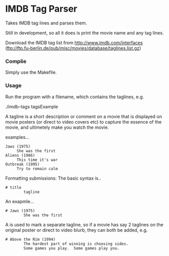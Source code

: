 IMDB Tag Parser
===============
Takes IMDB tag lines and parses them.

Still in development, so all it does is print the movie name and any tag lines.

Download the IMDB tag list from http://www.imdb.com/interfaces (ftp://ftp.fu-berlin.de/pub/misc/movies/database/taglines.list.gz)

### Complie
Simply use the Makefile. 

### Usage
Run the program with a filename, which contains the taglines, e.g.

./imdb-tags tagsExample

A tagline is a short description or comment on a movie that is 
displayed on movie posters (or direct to video covers etc) to capture
the essence of the movie, and ultimetely make you watch the movie.

examples...

    Jaws (1975) 
         She was the first 
    Aliens (1986) 
         This time it's war 
    Outbreak (1995) 
         Try to remain calm 

Formatting submissions: The basic syntax is..

    # title
            tagline

An exapmle...

    # Jaws (1975)
            She was the first

A <TAB> is used to mark a separate tagline, so if a movie has say
2 taglines on the original poster or direct to video blurb, they can
both be added, e.g.

    # Above the Rim (1994)
            The hardest part of winning is choosing sides.
            Some games you play.  Some games play you.

